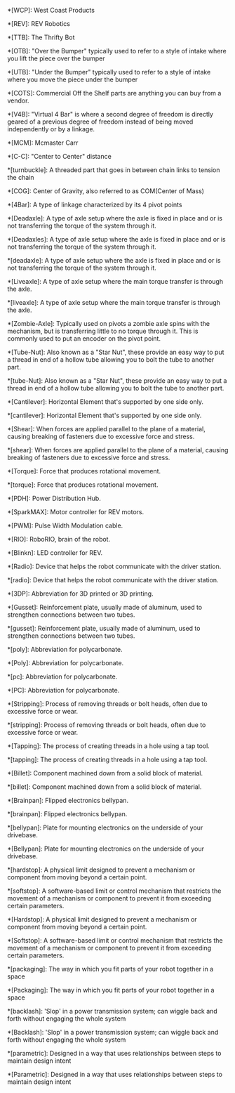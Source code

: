 *[WCP]: West Coast Products

*[REV]: REV Robotics

*[TTB]: The Thrifty Bot

*[OTB]: "Over the Bumper" typically used to refer to a style of intake where you lift the piece over the bumper

*[UTB]: "Under the Bumper" typically used to refer to a style of intake where you move the piece under the bumper

*[COTS]: Commercial Off the Shelf parts are anything you can buy from a vendor.

*[V4B]: "Virtual 4 Bar" is where a second degree of freedom is directly geared of a previous degree of freedom instead of being moved independently or by a linkage.

*[MCM]: Mcmaster Carr

*[C-C]: "Center to Center" distance

*[turnbuckle]: A threaded part that goes in between chain links to tension the chain

*[COG]: Center of Gravity, also referred to as COM(Center of Mass)

*[4Bar]: A type of linkage characterized by its 4 pivot points

*[Deadaxle]: A type of axle setup where the axle is fixed in place and or is not transferring the torque of the system through it.

*[Deadaxles]: A type of axle setup where the axle is fixed in place and or is not transferring the torque of the system through it.

*[deadaxle]: A type of axle setup where the axle is fixed in place and or is not transferring the torque of the system through it.

*[Liveaxle]: A type of axle setup where the main torque transfer is through the axle.

*[liveaxle]: A type of axle setup where the main torque transfer is through the axle.

*[Zombie-Axle]: Typically used on pivots a zombie axle spins with the mechanism, but is transferring little to no torque through it. This is commonly used to put an encoder on the pivot point.

*[Tube-Nut]: Also known as a "Star Nut", these provide an easy way to put a thread in end of a hollow tube allowing you to bolt the tube to another part. 

*[tube-Nut]: Also known as a "Star Nut", these provide an easy way to put a thread in end of a hollow tube allowing you to bolt the tube to another part. 

*[Cantilever]: Horizontal Element that's supported by one side only.

*[cantilever]: Horizontal Element that's supported by one side only.

*[Shear]: When forces are applied parallel to the plane of a material, causing breaking of fasteners due to excessive force and stress.

*[shear]: When forces are applied parallel to the plane of a material, causing breaking of fasteners due to excessive force and stress.

*[Torque]: Force that produces rotational movement.

*[torque]: Force that produces rotational movement.

*[PDH]: Power Distribution Hub.

*[SparkMAX]: Motor controller for REV motors.

*[PWM]: Pulse Width Modulation cable.

*[RIO]: RoboRIO, brain of the robot.

*[Blinkn]: LED controller for REV.

*[Radio]: Device that helps the robot communicate with the driver station.

*[radio]: Device that helps the robot communicate with the driver station.

*[3DP]: Abbreviation for 3D printed or 3D printing.

*[Gusset]: Reinforcement plate, usually made of aluminum, used to strengthen connections between two tubes.

*[gusset]: Reinforcement plate, usually made of aluminum, used to strengthen connections between two tubes.

*[poly]: Abbreviation for polycarbonate.

*[Poly]: Abbreviation for polycarbonate.

*[pc]: Abbreviation for polycarbonate.

*[PC]: Abbreviation for polycarbonate.

*[Stripping]: Process of removing threads or bolt heads, often due to excessive force or wear.

*[stripping]: Process of removing threads or bolt heads, often due to excessive force or wear.

*[Tapping]: The process of creating threads in a hole using a tap tool.

*[tapping]: The process of creating threads in a hole using a tap tool.

*[Billet]: Component machined down from a solid block of material.

*[billet]: Component machined down from a solid block of material.

*[Brainpan]: Flipped electronics bellypan.

*[brainpan]: Flipped electronics bellypan.

*[bellypan]:  Plate for mounting electronics on the underside of your drivebase.

*[Bellypan]:  Plate for mounting electronics on the underside of your drivebase.

*[hardstop]: A physical limit designed to prevent a mechanism or component from moving beyond a certain point.

*[softstop]:  A software-based limit or control mechanism that restricts the movement of a mechanism or component to prevent it from exceeding certain parameters.

*[Hardstop]: A physical limit designed to prevent a mechanism or component from moving beyond a certain point.

*[Softstop]:  A software-based limit or control mechanism that restricts the movement of a mechanism or component to prevent it from exceeding certain parameters.

*[packaging]:  The way in which you fit parts of your robot together in a space

*[Packaging]:  The way in which you fit parts of your robot together in a space

*[backlash]:  'Slop' in a power transmission system; can wiggle back and forth without engaging the whole system

*[Backlash]:  'Slop' in a power transmission system; can wiggle back and forth without engaging the whole system

*[parametric]:  Designed in a way that uses relationships between steps to maintain design intent

*[Parametric]:  Designed in a way that uses relationships between steps to maintain design intent